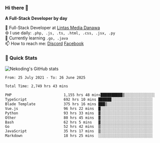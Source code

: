 ### Hi there 👋

**A Full-Stack Developer by day**

🔭 Full-Stack Developer at [Lintas Media Danawa](https://www.lintasmediadanawa.com/)  
⚙️ I use daily: `.php, .js, .ts, .html, .css, .jsx, .py`  
🌱 Currently learning `.go, .java`  
📫 How to reach me: [Discord](https://discordapp.com/users/984448732999327766)  [Facebook](https://fb.me/tyvandi)  

### 🚀 Quick Stats  

![Nekoding's GitHub stats](https://github-readme-stats.vercel.app/api?username=nekoding&show_icons=true)

<!--START_SECTION:waka-->

```txt
From: 25 July 2021 - To: 26 June 2025

Total Time: 2,749 hrs 43 mins

PHP                        1,155 hrs 48 mins██████████▒░░░░░░░░░░░░░░   40.83 %
TypeScript                 692 hrs 10 mins ██████░░░░░░░░░░░░░░░░░░░   24.45 %
Blade Template             375 hrs 16 mins ███▒░░░░░░░░░░░░░░░░░░░░░   13.26 %
Vue.js                     96 hrs 22 mins  █░░░░░░░░░░░░░░░░░░░░░░░░   03.40 %
Python                     93 hrs 33 mins  ▓░░░░░░░░░░░░░░░░░░░░░░░░   03.31 %
Other                      80 hrs 45 mins  ▓░░░░░░░░░░░░░░░░░░░░░░░░   02.85 %
Bash                       62 hrs 5 mins   ▓░░░░░░░░░░░░░░░░░░░░░░░░   02.19 %
Go                         52 hrs 42 mins  ▒░░░░░░░░░░░░░░░░░░░░░░░░   01.86 %
JavaScript                 35 hrs 17 mins  ▒░░░░░░░░░░░░░░░░░░░░░░░░   01.25 %
Markdown                   18 hrs 25 mins  ░░░░░░░░░░░░░░░░░░░░░░░░░   00.65 %
```

<!--END_SECTION:waka-->

<!--
**nekoding/nekoding** is a ✨ _special_ ✨ repository because its `README.md` (this file) appears on your GitHub profile.

Here are some ideas to get you started:

- 🔭 I’m currently working on ...
- 🌱 I’m currently learning ...
- 👯 I’m looking to collaborate on ...
- 🤔 I’m looking for help with ...
- 💬 Ask me about ...
- 📫 How to reach me: ...
- 😄 Pronouns: ...
- ⚡ Fun fact: ...
-->
